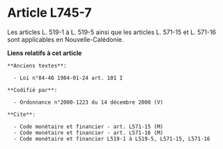 # Article L745-7

Les articles L. 519-1 à L. 519-5 ainsi que les articles L. 571-15 et L. 571-16 sont applicables en Nouvelle-Calédonie.

**Liens relatifs à cet article**

	**Anciens textes**:

	  - Loi n°84-46 1984-01-24 art. 101 I

	**Codifié par**:

	  - Ordonnance n°2000-1223 du 14 décembre 2000 (V)

	**Cite**:

	  - Code monétaire et financier - art. L571-15 (M)
	  - Code monétaire et financier - art. L571-16 (M)
	  - Code monétaire et financier L519-1 à L519-5, L571-15, L571-16
